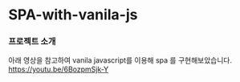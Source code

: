 # SPA-with-vanila-js

### 프로젝트 소개
아래 영상을 참고하여 vanila javascript를 이용해 spa 를 구현해보았습니다.  
https://youtu.be/6BozpmSjk-Y  
